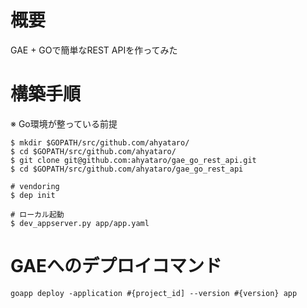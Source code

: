 # 概要
GAE + GOで簡単なREST APIを作ってみた

# 構築手順
※ Go環境が整っている前提
```
$ mkdir $GOPATH/src/github.com/ahyataro/
$ cd $GOPATH/src/github.com/ahyataro/
$ git clone git@github.com:ahyataro/gae_go_rest_api.git
$ cd $GOPATH/src/github.com/ahyataro/gae_go_rest_api

# vendoring
$ dep init

# ローカル起動
$ dev_appserver.py app/app.yaml
```

# GAEへのデプロイコマンド
```
goapp deploy -application #{project_id] --version #{version} app
```